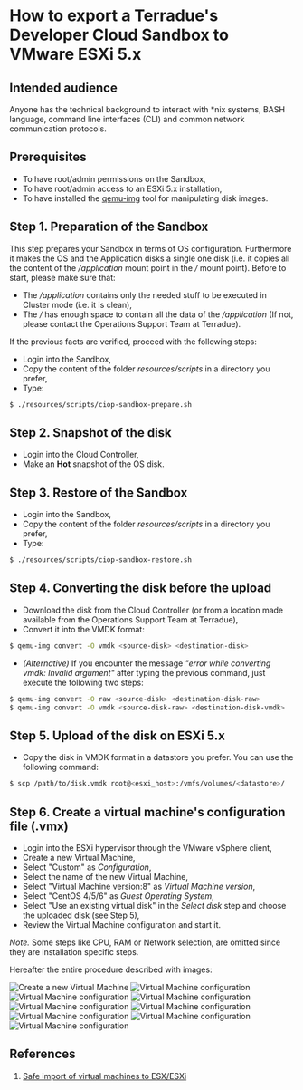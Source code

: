 How to export a Terradue's Developer Cloud Sandbox to VMware ESXi 5.x
=====================================================================

Intended audience
-----------------

Anyone has the technical background to interact with *nix systems, BASH language, command line interfaces (CLI) and common network communication protocols.

Prerequisites
-------------

* To have root/admin permissions on the Sandbox,
* To have root/admin access to an ESXi 5.x installation,
* To have installed the [qemu-img](http://wiki.qemu.org/Main_Page) tool for manipulating disk images.

Step 1. Preparation of the Sandbox
----------------------------------

This step prepares your Sandbox in terms of OS configuration. Furthermore it makes the OS and the Application disks a single one disk (i.e. it copies all the content of the */application* mount point in the */* mount point). Before to start, please make sure that:

- The */application* contains only the needed stuff to be executed in Cluster mode (i.e. it is clean), 
- The */* has enough space to contain all the data of the */application* (If not, please contact the Operations Support  Team at Terradue).

If the previous facts are verified, proceed with the following steps:

* Login into the Sandbox,
* Copy the content of the folder *resources/scripts* in a directory you prefer,
* Type:
```bash
$ ./resources/scripts/ciop-sandbox-prepare.sh
```

Step 2. Snapshot of the disk
----------------------------

* Login into the Cloud Controller,
* Make an **Hot** snapshot of the OS disk.

Step 3. Restore of the Sandbox
------------------------------

* Login into the Sandbox,
* Copy the content of the folder *resources/scripts* in a directory you prefer,
* Type:
```bash
$ ./resources/scripts/ciop-sandbox-restore.sh
```

Step 4. Converting the disk before the upload
---------------------------------------------

* Download the disk from the Cloud Controller (or from a location made available from the Operations Support Team at Terradue),
* Convert it into the VMDK format:

```bash
$ qemu-img convert -O vmdk <source-disk> <destination-disk>
```
* *(Alternative)* If you encounter the message *"error while converting vmdk: Invalid argument"* after typing the previous command, just execute the following two steps:
```bash
$ qemu-img convert -O raw <source-disk> <destination-disk-raw>
$ qemu-img convert -O vmdk <source-disk-raw> <destination-disk-vmdk>
```

Step 5. Upload of the disk on ESXi 5.x
--------------------------------------

* Copy the disk in VMDK format in a datastore you prefer. You can use the following command:

```bash
$ scp /path/to/disk.vmdk root@<esxi_host>:/vmfs/volumes/<datastore>/
```

Step 6. Create a virtual machine's configuration file (.vmx)
------------------------------------------------------------

* Login into the ESXi hypervisor through the VMware vSphere client,
* Create a new Virtual Machine,
* Select "Custom" as *Configuration*,
* Select the name of the new Virtual Machine,
* Select "Virtual Machine version:8" as *Virtual Machine version*,
* Select "CentOS 4/5/6" as *Guest Operating System*,
* Select "Use an existing virtual disk" in the *Select disk* step and choose the uploaded disk (see Step 5),
* Review the Virtual Machine configuration and start it.

*Note.* Some steps like CPU, RAM or Network selection, are omitted since they are installation specific steps.

Hereafter the entire procedure described with images:

![Create a new Virtual Machine](resources/images/esxi_1.png "Create a new Virtual Machine")
![Virtual Machine configuration](resources/images/esxi_2.png "Virtual Machine configuration")
![Virtual Machine configuration](resources/images/esxi_3.png "Virtual Machine configuration")
![Virtual Machine configuration](resources/images/esxi_4.png "Virtual Machine configuration")
![Virtual Machine configuration](resources/images/esxi_5.png "Virtual Machine configuration")
![Virtual Machine configuration](resources/images/esxi_6.png "Virtual Machine configuration")
![Virtual Machine configuration](resources/images/esxi_7.png "Virtual Machine configuration")
![Virtual Machine configuration](resources/images/esxi_8.png "Virtual Machine configuration")
![Virtual Machine configuration](resources/images/esxi_9.png "Virtual Machine configuration")


References
----------

1. [Safe import of virtual machines to ESX/ESXi](http://kb.vmware.com/selfservice/microsites/search.do?language=en_US&cmd=displayKC&externalId=2034095)
